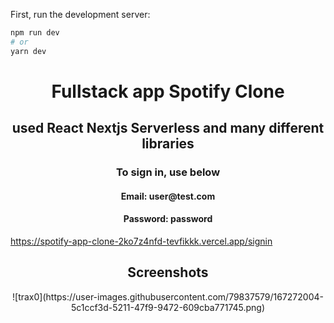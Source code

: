 First, run the development server:

```bash
npm run dev
# or
yarn dev
```
<h1 align="center">Fullstack app Spotify Clone</h1> 
<h2 align="center">used React Nextjs Serverless and many different libraries</h2> 
<div align="center"> <div> <h3>To sign in, use below</h3> </div> <div> <h4>Email: user@test.com</h4> <h4>Password: password</h4> </div> </div>

https://spotify-app-clone-2ko7z4nfd-tevfikkk.vercel.app/signin

<div align="center">
<h2>Screenshots</h2>
  ![trax0](https://user-images.githubusercontent.com/79837579/167272004-5c1ccf3d-5211-47f9-9472-609cba771745.png)

  

</div>
